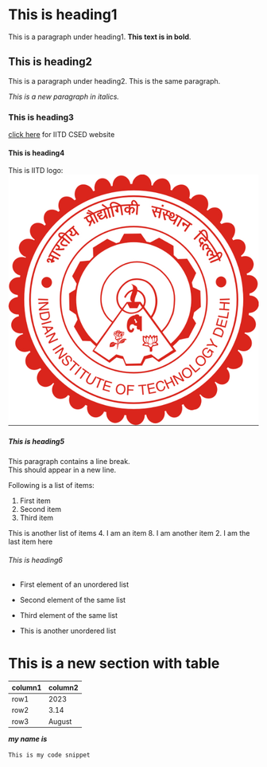 # This is heading1

This is a paragraph under heading1. **This text is in bold**.

## This is heading2

This is a paragraph under heading2.
This is the same paragraph.

*This is a new paragraph in italics.*

### This is heading3

[click here](https://www.cse.iitd.ac.in/) for IITD CSED website

#### This is heading4

This is IITD logo: ![IITD logo](iitdlogo.jpg)

##### This is heading5

This paragraph contains a line break.   
This should appear in a new line.

Following is a list of items:
1. First item
2. Second item
3. Third item

This is another list of items
4. I am an item
8. I am another item
2. I am the last item here

###### This is heading6

- First element of an unordered list
- Second element of the same list

- Third element of the same list


- This is another unordered list

# This is a new section with table

| column1 | column2 |
| ------- | ------- |
| row1    | 2023    |
| row2    | 3.14    |
| row3    | August  |


***my name is***

```This is my code snippet```
















